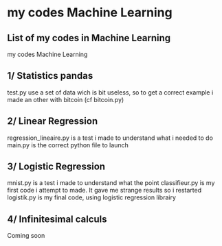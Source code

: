 # my codes Machine Learning

## List of my codes in Machine Learning
my codes Machine Learning

## 1/ Statistics pandas
test.py use a set of data wich is bit useless, so to get a correct example i made an other with bitcoin (cf bitcoin.py)

## 2/ Linear Regression
regression_lineaire.py is a test i made to understand what i needed to do
main.py is the correct python file to launch

## 3/ Logistic Regression
mnist.py is a test i made to understand what the point
classifieur.py is my first code i attempt to made. It gave me strange results so i restarted
logistik.py is my final code, using logistic regression librairy 

## 4/ Infinitesimal calculs
Coming soon
